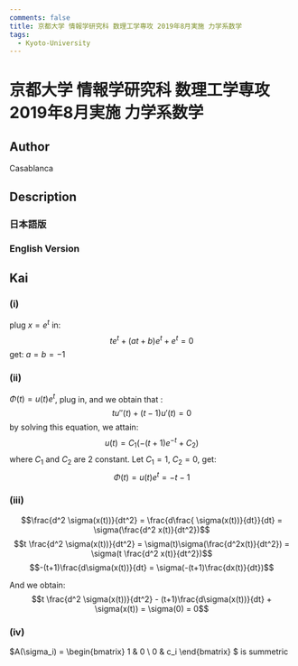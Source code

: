 ```yaml
---
comments: false
title: 京都大学 情報学研究科 数理工学専攻 2019年8月実施 力学系数学
tags:
  - Kyoto-University
---
```

# 京都大学 情報学研究科 数理工学専攻 2019年8月実施 力学系数学

## **Author**
Casablanca

## **Description**
### 日本語版


### English Version


## **Kai**
### (i)

plug $x = e^t$ in:
$$te^t + (at + b)e^t + e^t = 0$$
get: $a = b = -1$

### (ii)

$\Phi(t) = u(t)e^t$, plug in, and we obtain that :
$$tu''(t) + (t-1)u'(t) = 0$$
by solving this equation, we attain:
$$u(t) = C_1(-(t+1)e^{-t} + C_2)$$
where $C_1$ and $C_2$ are 2 constant.
Let $C_1 = 1$, $C_2 = 0$,
get:
$$\Phi(t) = u(t)e^t = -t-1$$

### (iii)
$$\frac{d^2 \sigma(x(t))}{dt^2} = \frac{d\frac{ \sigma(x(t))}{dt}}{dt} = \sigma(\frac{d^2 x(t)}{dt^2})$$
$$t \frac{d^2 \sigma(x(t))}{dt^2} = \sigma(t)\sigma(\frac{d^2x(t)}{dt^2}) = \sigma(t \frac{d^2 x(t)}{dt^2})$$
$$-(t+1)\frac{d\sigma(x(t))}{dt} = \sigma(-(t+1)\frac{dx(t)}{dt})$$

And we obtain:
$$t \frac{d^2 \sigma(x(t))}{dt^2} - (t+1)\frac{d\sigma(x(t))}{dt} + \sigma(x(t)) = \sigma(0) = 0$$

### (iv)
$A(\sigma_i) = \begin{bmatrix}
1 & 0 \\
0 & c_i
\end{bmatrix}
$ is summetric